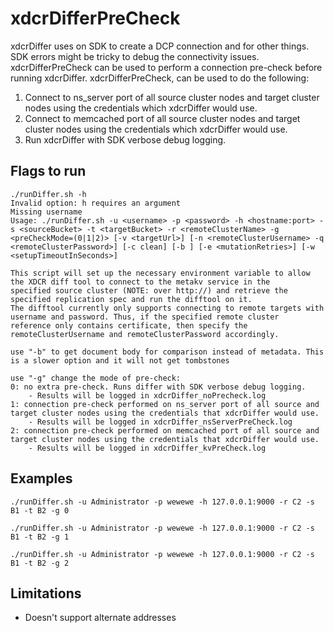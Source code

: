 # xdcrDifferPreCheck
xdcrDiffer uses on SDK to create a DCP connection and for other things. SDK errors might be tricky to debug the connectivity issues. xdcrDifferPreCheck can be used to perform a connection pre-check before running xdcrDiffer.
xdcrDifferPreCheck, can be used to do the following:
1. Connect to ns_server port of all source cluster nodes and target cluster nodes using the credentials which xdcrDiffer would use.
2. Connect to memcached port of all source cluster nodes and target cluster nodes using the credentials which xdcrDiffer would use.
3. Run xdcrDiffer with SDK verbose debug logging.

## Flags to run
```
./runDiffer.sh -h
Invalid option: h requires an argument
Missing username
Usage: ./runDiffer.sh -u <username> -p <password> -h <hostname:port> -s <sourceBucket> -t <targetBucket> -r <remoteClusterName> -g <preCheckMode=(0|1|2)> [-v <targetUrl>] [-n <remoteClusterUsername> -q <remoteClusterPassword>] [-c clean] [-b ] [-e <mutationRetries>] [-w <setupTimeoutInSeconds>]

This script will set up the necessary environment variable to allow the XDCR diff tool to connect to the metakv service in the
specified source cluster (NOTE: over http://) and retrieve the specified replication spec and run the difftool on it.
The difftool currently only supports connecting to remote targets with username and password. Thus, if the specified remote cluster
reference only contains certificate, then specify the remoteClusterUsername and remoteClusterPassword accordingly.

use "-b" to get document body for comparison instead of metadata. This is a slower option and it will not get tombstones

use "-g" change the mode of pre-check:
0: no extra pre-check. Runs differ with SDK verbose debug logging.
	- Results will be logged in xdcrDiffer_noPrecheck.log
1: connection pre-check performed on ns_server port of all source and target cluster nodes using the credentials that xdcrDiffer would use.
	- Results will be logged in xdcrDiffer_nsServerPreCheck.log
2: connection pre-check performed on memcached port of all source and target cluster nodes using the credentials that xdcrDiffer would use.
	- Results will be logged in xdcrDiffer_kvPreCheck.log

```
## Examples
```
./runDiffer.sh -u Administrator -p wewewe -h 127.0.0.1:9000 -r C2 -s B1 -t B2 -g 0
```
```
./runDiffer.sh -u Administrator -p wewewe -h 127.0.0.1:9000 -r C2 -s B1 -t B2 -g 1
```
```
./runDiffer.sh -u Administrator -p wewewe -h 127.0.0.1:9000 -r C2 -s B1 -t B2 -g 2
```
## Limitations
- Doesn't support alternate addresses

